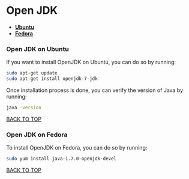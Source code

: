 Open JDK
========

* [**Ubuntu**](#java-on-ubuntu)
* [**Fedora**](#java-on-fedora)


### Open JDK on Ubuntu
If you want to install OpenJDK on Ubuntu, you can do so by running:
```sh
sudo apt-get update
sudo apt-get install openjdk-7-jdk
```

Once installation process is done, you can verify the version of Java by running:
```sh
java -version
```
[BACK TO TOP](https://github.com/ctrl-alt-del/devenv)


### Open JDK on Fedora
To install OpenJDK on Fedora, you can do so by running:
```sh
sudo yum install java-1.7.0-openjdk-devel
```
[BACK TO TOP](https://github.com/ctrl-alt-del/devenv)
